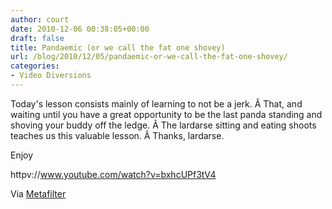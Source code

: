 ```yaml
---
author: court
date: 2010-12-06 00:38:05+00:00
draft: false
title: Pandaemic (or we call the fat one shovey)
url: /blog/2010/12/05/pandaemic-or-we-call-the-fat-one-shovey/
categories:
- Video Diversions
---
```


Today's lesson consists mainly of learning to not be a jerk. Â That, and waiting until you have a great opportunity to be the last panda standing and shoving your buddy off the ledge. Â The lardarse sitting and eating shoots teaches us this valuable lesson. Â Thanks, lardarse.

Enjoy

httpv://www.youtube.com/watch?v=bxhcUPf3tV4

Via [Metafilter](http://www.metafilter.com/98209/Pandas-Being-Pushy)
